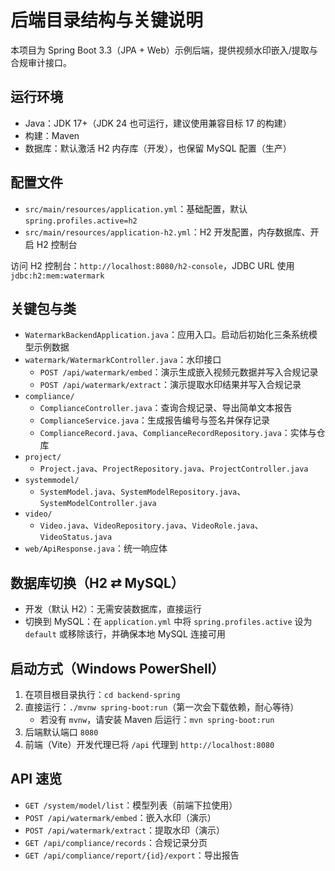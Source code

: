# 后端目录结构与关键说明

本项目为 Spring Boot 3.3（JPA + Web）示例后端，提供视频水印嵌入/提取与合规审计接口。

## 运行环境

- Java：JDK 17+（JDK 24 也可运行，建议使用兼容目标 17 的构建）
- 构建：Maven
- 数据库：默认激活 H2 内存库（开发），也保留 MySQL 配置（生产）

## 配置文件

- `src/main/resources/application.yml`：基础配置，默认 `spring.profiles.active=h2`
- `src/main/resources/application-h2.yml`：H2 开发配置，内存数据库、开启 H2 控制台

访问 H2 控制台：`http://localhost:8080/h2-console`，JDBC URL 使用 `jdbc:h2:mem:watermark`

## 关键包与类

- `WatermarkBackendApplication.java`：应用入口。启动后初始化三条系统模型示例数据
- `watermark/WatermarkController.java`：水印接口
  - `POST /api/watermark/embed`：演示生成嵌入视频元数据并写入合规记录
  - `POST /api/watermark/extract`：演示提取水印结果并写入合规记录
- `compliance/`
  - `ComplianceController.java`：查询合规记录、导出简单文本报告
  - `ComplianceService.java`：生成报告编号与签名并保存记录
  - `ComplianceRecord.java`、`ComplianceRecordRepository.java`：实体与仓库
- `project/`
  - `Project.java`、`ProjectRepository.java`、`ProjectController.java`
- `systemmodel/`
  - `SystemModel.java`、`SystemModelRepository.java`、`SystemModelController.java`
- `video/`
  - `Video.java`、`VideoRepository.java`、`VideoRole.java`、`VideoStatus.java`
- `web/ApiResponse.java`：统一响应体

## 数据库切换（H2 ⇄ MySQL）

- 开发（默认 H2）：无需安装数据库，直接运行
- 切换到 MySQL：在 `application.yml` 中将 `spring.profiles.active` 设为 `default` 或移除该行，并确保本地 MySQL 连接可用

## 启动方式（Windows PowerShell）

1. 在项目根目录执行：`cd backend-spring`
2. 直接运行：`./mvnw spring-boot:run`（第一次会下载依赖，耐心等待）
   - 若没有 `mvnw`，请安装 Maven 后运行：`mvn spring-boot:run`
3. 后端默认端口 `8080`
4. 前端（Vite）开发代理已将 `/api` 代理到 `http://localhost:8080`

## API 速览

- `GET /system/model/list`：模型列表（前端下拉使用）
- `POST /api/watermark/embed`：嵌入水印（演示）
- `POST /api/watermark/extract`：提取水印（演示）
- `GET /api/compliance/records`：合规记录分页
- `GET /api/compliance/report/{id}/export`：导出报告






